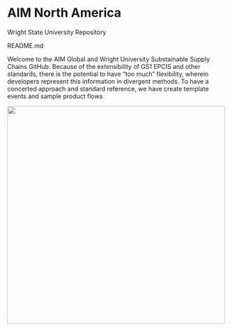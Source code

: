 # AIM North America
Wright State University Repository

README.md


Welcome to the AIM Global and Wright University Substainable Supply Chains GitHub.  Because of the extensibility of GS1 EPCIS and other standards, there is the potential to have “too much” flexibility, wherein developers represent this information in divergent methods. To have a concerted approach and standard reference, we have create template events and sample product flows 

<img src="https://www.aim-na.org/uploads/5/9/7/2/59729915/hackathon-winter-2023-2_orig.jpg" 
     width="500"  />
